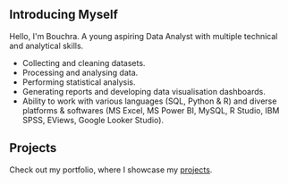 ## Introducing Myself

Hello, I'm Bouchra. A young aspiring Data Analyst with multiple technical and analytical skills.

- Collecting and cleaning datasets.
- Processing and analysing data.
- Performing statistical analysis.
- Generating reports and developing data visualisation dashboards.
- Ability to work with various languages (SQL, Python & R) and diverse platforms & softwares (MS Excel, MS Power BI, MySQL, R Studio, IBM SPSS, EViews, Google Looker Studio).

## Projects

Check out my portfolio, where I showcase my [projects](https://github.com/mkh-b/portfolio/blob/main/README.md).
